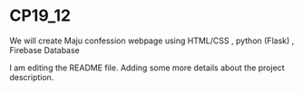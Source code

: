 # CP19_12
We will create Maju confession webpage using HTML/CSS , python (Flask) , Firebase Database

I am editing the README file. Adding some more details about the project description.

